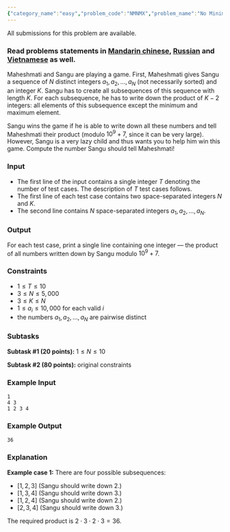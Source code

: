 ```yaml
---
{"category_name":"easy","problem_code":"NMNMX","problem_name":"No Minimum No Maximum","languages_supported":{"0":"C","1":"CPP14","2":"JAVA","3":"PYTH","4":"PYTH 3.6","5":"PYPY","6":"CS2","7":"PAS fpc","8":"PAS gpc","9":"RUBY","10":"PHP","11":"GO","12":"NODEJS","13":"HASK","14":"rust","15":"SCALA","16":"swift","17":"D","18":"PERL","19":"FORT","20":"WSPC","21":"ADA","22":"CAML","23":"ICK","24":"BF","25":"ASM","26":"CLPS","27":"PRLG","28":"ICON","29":"SCM qobi","30":"PIKE","31":"ST","32":"NICE","33":"LUA","34":"BASH","35":"NEM","36":"LISP sbcl","37":"LISP clisp","38":"SCM guile","39":"JS","40":"ERL","41":"TCL","42":"kotlin","43":"PERL6","44":"TEXT","45":"SCM chicken","46":"PYP3","47":"CLOJ","48":"COB","49":"FS"},"max_timelimit":2,"source_sizelimit":50000,"problem_author":"shubhscoder","problem_tester":null,"date_added":"30-06-2018","tags":{"0":"easy","1":"july18","2":"shubhscoder"},"editorial_url":"https://discuss.codechef.com/problems/NMNMX","time":{"view_start_date":1531733410,"submit_start_date":1531733410,"visible_start_date":1531733410,"end_date":1735669800},"is_direct_submittable":false,"layout":"problem"}
---
```

<span class="solution-visible-txt">All submissions for this problem are available.</span><h3>Read problems statements in <a target="_blank" 
href="http://www.codechef.com/download/translated/JULY18/mandarin/NMNMX.pdf">Mandarin chinese</a>, <a target="_blank" 
href="http://www.codechef.com/download/translated/JULY18/russian/NMNMX.pdf">Russian</a> and <a target="_blank" 
href="http://www.codechef.com/download/translated/JULY18/vietnamese/NMNMX.pdf">Vietnamese</a> as well.</h3>



Maheshmati and Sangu are playing a game. First, Maheshmati gives Sangu a sequence of $N$ distinct integers $a_1, a_2, \dots, a_N$ (not necessarily sorted) and an integer $K$. Sangu has to create all subsequences of this sequence with length $K$. For each subsequence, he has to write down the product of $K-2$ integers: all elements of this subsequence except the minimum and maximum element.

Sangu wins the game if he is able to write down all these numbers and tell Maheshmati their product (modulo $10^9+7$, since it can be very large). However, Sangu is a very lazy child and thus wants you to help him win this game. Compute the number Sangu should tell Maheshmati!

### Input
- The first line of the input contains a single integer $T$ denoting the number of test cases. The description of $T$ test cases follows.
- The first line of each test case contains two space-separated integers $N$ and $K$.
- The second line contains $N$ space-separated integers $a_1, a_2, \dots, a_N$.

### Output
For each test case, print a single line containing one integer — the product of all numbers written down by Sangu modulo $10^9+7$.

### Constraints 
- $1 \le T \le 10$
- $3 \le N \le 5,000$
- $3 \le K \le N$
- $1 \le a_i \le 10,000$ for each valid $i$
- the numbers $a_1, a_2, \dots, a_N$ are pairwise distinct

### Subtasks
**Subtask #1 (20 points):** $1 \le N \le 10$

**Subtask #2 (80 points):** original constraints

### Example Input
```
1
4 3 
1 2 3 4 
```

### Example Output
```
36
```

### Explanation
**Example case 1:** There are four possible subsequences:
- $[1, 2, 3]$ (Sangu should write down $2$.)
- $[1, 3, 4]$ (Sangu should write down $3$.)
- $[1, 2, 4]$ (Sangu should write down $2$.)
- $[2, 3, 4]$ (Sangu should write down $3$.)

The required product is $2 \cdot 3 \cdot 2 \cdot 3 = 36$.
